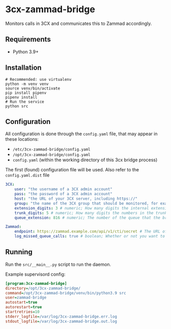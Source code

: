# 3cx-zammad-bridge

Monitors calls in 3CX and communicates this to Zammad accordingly.

## Requirements

- Python 3.9+

## Installation

```shell
# Recommended: use virtualenv
python -m venv venv
source venv/bin/activate
pip install pipenv
pipenv install
# Run the service
python src
```
 
## Configuration

All configuration is done through the `config.yaml` file, that may appear in these locations:

- `/etc/3cx-zammad-bridge/config.yaml`
- `/opt/3cx-zammad-bridge/config.yaml`
- `config.yaml`  (within the working directory of this 3cx bridge process) 

The first (found) configuration file will be used. Also refer to the `config.yaml.dist` file
   
```yaml
3CX:
    user: "the username of a 3CX admin account"
    pass: "the password of a 3CX admin account"
    host: "the URL of your 3CX server, including https://"
    group: "the name of the 3CX group that should be monitored, for example Support"
    extension_digits: 3 # numeric; How many digits the internal extensions have 
    trunk_digits: 5 # numeric; How many digits the numbers in the trunk have
    queue_extension: 816 # numeric; The number of the queue that the bridge should also listen to

Zammad:
    endpoint: https://zammad.example.com/api/v1/cti/secret # The URL of your Zammad server, including the secret in the URL
    log_missed_queue_calls: true # boolean; Whether or not you want to log missed calls to your queue
```

## Running
 
Run the `src/__main__.py` script to run the daemon. 

Example supervisord config:

```ini
[program:3cx-zammad-bridge]
directory=/opt/3cx-zammad-bridge/
command=/opt/3cx-zammad-bridge/venv/bin/python3.9 src
user=zammad-bridge
autostart=true
autorestart=true
startretries=10
stderr_logfile=/var/log/3cx-zammad-bridge.err.log
stdout_logfile=/var/log/3cx-zammad-bridge.out.log
```


